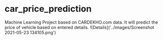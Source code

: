 # car_price_prediction
Machine Learning Project based on CARDEKHO.com data. It will predict the price of vehicle based on entered details.
![Details]('../images/Screenshot 2021-05-23 134105.png')
